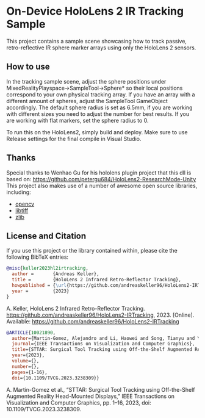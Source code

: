 # On-Device HoloLens 2 IR Tracking Sample

This project contains a sample scene showcasing how to track passive, retro-reflective IR sphere marker arrays using only the HoloLens 2 sensors.


## How to use
In the tracking sample scene, adjust the sphere positions under MixedRealityPlayspace->SampleTool->Sphere* so their local positions correspond to your own physical tracking array. If you have an array with a different amount of spheres, adjust the SampleTool GameObject accordingly. The default sphere radius is set as 6.5mm, if you are working with different sizes you need to adjust the number for best results. If you are working with flat markers, set the sphere radius to 0.

To run this on the HoloLens2, simply build and deploy. Make sure to use Release settings for the final compile in Visual Studio.

## Thanks
Special thanks to Wenhao Gu for his hololens plugin project that this dll is based on: https://github.com/petergu684/HoloLens2-ResearchMode-Unity
This project also makes use of a number of awesome open source libraries, including:
* [opencv](https://github.com/opencv/opencv)
* [libtiff](https://gitlab.com/libtiff/libtiff)
* [zlib](https://github.com/madler/zlib)


## License and Citation

If you use this project or the library contained within, please cite the following BibTeX entries:

```BibTeX
@misc{keller2023hl2irtracking,
  author =       {Andreas Keller},
  title =        {HoloLens 2 Infrared Retro-Reflector Tracking},
  howpublished = {\url{https://github.com/andreaskeller96/HoloLens2-IRTracking}},
  year =         {2023}
}
```
A. Keller, HoloLens 2 Infrared Retro-Reflector Tracking. https://github.com/andreaskeller96/HoloLens2-IRTracking, 2023. [Online]. Available: https://github.com/andreaskeller96/HoloLens2-IRTracking

```bibtex
@ARTICLE{10021890,
  author={Martin-Gomez, Alejandro and Li, Haowei and Song, Tianyu and Yang, Sheng and Wang, Guangzhi and Ding, Hui and Navab, Nassir and Zhao, Zhe and Armand, Mehran},
  journal={IEEE Transactions on Visualization and Computer Graphics}, 
  title={STTAR: Surgical Tool Tracking using Off-the-Shelf Augmented Reality Head-Mounted Displays}, 
  year={2023},
  volume={},
  number={},
  pages={1-16},
  doi={10.1109/TVCG.2023.3238309}}

```
A. Martin-Gomez et al., “STTAR: Surgical Tool Tracking using Off-the-Shelf Augmented Reality Head-Mounted Displays,” IEEE Transactions on Visualization and Computer Graphics, pp. 1–16, 2023, doi: 10.1109/TVCG.2023.3238309.
